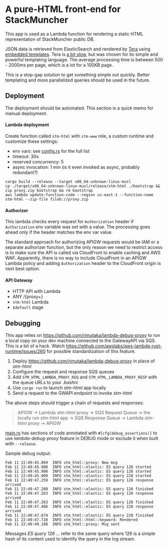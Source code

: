 # A pure-HTML front-end for StackMuncher

This app is used as a Lambda function for rendering a static HTML representation of StackMuncher public DB.

JSON data is retrieved from ElasticSearch and rendered by [Tera](https://tera.netlify.app/docs/) using [embedded templates](https://crates.io/crates/rust-embed). Tera is [a bit slow](https://github.com/djc/template-benchmarks-rs), but was chosen for its simple and powerful templating language. The average processing time is between 500 - 2000ms per page, which is a lot for a 100KB page.

This is a stop-gap solution to get something simple out quickly. Better templating and more parallelized queries should be used in the future.

## Deployment

The deployment should be automated. This section is a quick memo for manual deployment.

#### Lambda deployment

Create function called `stm-html` with `stm-www` role, a custom runtime and customize these settings:
* env vars: see [config.rs](./src/config.rs) for the full list
* timeout: 30s
* reserved concurrency: 5
* async invocation: 1 min (is it even invoked as async, probably redundant?)

```
cargo build --release --target x86_64-unknown-linux-musl
cp ./target/x86_64-unknown-linux-musl/release/stm-html ./bootstrap && zip proxy.zip bootstrap && rm bootstrap
aws lambda update-function-code --region us-east-1 --function-name stm-html --zip-file fileb://proxy.zip
```

#### Authorizer

This lambda checks every request for `Authorization` header if `Authorization` env variable was set with a value. The processing goes ahead only if the header matches the env var value.

The standard approach for authorizing APIGW requests would be IAM or a separate authorizer function, but the only reason we need to restrict access is to make sure the API is called via CloudFront to enable caching and AWS WAF. Apparently, there is no way to include CloudFront in an APIGW Lambda policy and adding `Authorization` header to the CloudFront origin is next best option.

#### API Gateway

* HTTP API with Lambda
* ANY /{proxy+}
* `stm-html` Lambda
* `$default` stage

## Debugging

This app relies on https://github.com/rimutaka/lambda-debug-proxy to run a local copy on your dev machine connected to the GatewayAPI via SQS.
This is a bit of a hack. Watch https://github.com/awslabs/aws-lambda-rust-runtime/issues/260 for possible standardization of this feature.

1. Deploy https://github.com/rimutaka/lambda-debug-proxy in place of *stm-html*
2. Configure the request and response SQS queues
3. Add `STM_HTML_LAMBDA_PROXY_REQ` and `STM_HTML_LAMBDA_PROXY_RESP` with the queue URLs to your *.bashrc*
4. Use `cargo run` to launch *stm-html* app locally
5. Send a request to the GWAPI endpoint to invoke *stm-html* 

The above steps should trigger a chain of requests and responses: 
> APIGW -> Lambda *stm-html* proxy -> SQS Request Queue -> the locally run *stm-html* app -> SQS Response Queue -> Lambda *stm-html* proxy -> APIGW

[main.rs](./src/main.rs) has sections of code annotated with `#[cfg(debug_assertions)]` to use *lambda-debug-proxy* feature in DEBUG mode or exclude it when built with `--release`.

Sample debug output:

```
Feb 11 22:49:45.869  INFO stm_html::proxy: New msg
Feb 11 22:49:45.908  INFO stm_html::elastic: ES query 126 started
Feb 11 22:49:45.908  INFO stm_html::elastic: ES query 126 started
Feb 11 22:49:45.909  INFO stm_html::elastic: ES query 228 started
Feb 11 22:49:47.259  INFO stm_html::elastic: ES query 126 response arrived
Feb 11 22:49:47.260  INFO stm_html::elastic: ES query 126 finished
Feb 11 22:49:47.263  INFO stm_html::elastic: ES query 126 response arrived
Feb 11 22:49:47.263  INFO stm_html::elastic: ES query 126 finished
Feb 11 22:49:47.466  INFO stm_html::elastic: ES query 228 response arrived
Feb 11 22:49:47.674  INFO stm_html::elastic: ES query 228 finished
Feb 11 22:49:47.728  INFO stm_html::html::keyword: Rendered
Feb 11 22:49:49.180  INFO stm_html::proxy: Msg sent
```

Messages *ES query 126 ...* refer to the same query where 126 is a simple hash of its content used to identify the query in the log stream. 